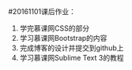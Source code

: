 #20161101课后作业：

1. 学完慕课网CSS的部分
2. 学习慕课网Bootstrap的内容
3. 完成博客的设计并提交到github上
4. 学习慕课网Sublime Text 3的教程
